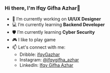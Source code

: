 ### Hi there, I'm Ifqy Gifha Azhar👋

- 🎨 I’m currently working on **UI/UX Designer**
- 💻 I’m currently learning **Backend Developer**
- 🛡️ I’m currently learning **Cyber Security**
- 🎮 I like to play game
- 📫 Let's connect with me:
  - Dribble: [ifqyGazhar](https://dribbble.com/ifqyGazhar)
  - Instagram: [@ifqygifha_azhar](https://www.instagram.com/ifqygifha_azhar)
  - LinkedIn: [Ifqy Gifha Azhar](https://www.linkedin.com/in/ifqygazhar/)
